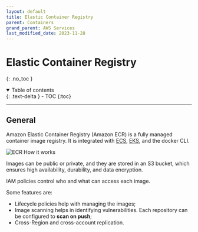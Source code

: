 ```yaml
---
layout: default
title: Elastic Container Registry
parent: Containers
grand_parent: AWS Services
last_modified_date: 2023-11-28
---
```


# Elastic Container Registry
{: .no_toc }

<details open markdown="block">
  <summary>
    Table of contents
  </summary>
  {: .text-delta }
- TOC
{:toc}
</details>

---

## General

Amazon Elastic Container Registry (Amazon ECR) is a fully managed container image registry. It is integrated with [ECS](./ecs.html), [EKS](./eks.html), and the docker CLI.

![ECR How it works](https://d1.awsstatic.com/legal/AmazonElasticContainerRegistry/Product-Page-Diagram_Amazon-ECR.2f9e7f26ef78f4dc6f058f7eeb07cf696f6951c1.png)

Images can be public or private, and they are stored in an S3 bucket, which ensures high availability, durability, and data encryption.

IAM policies control who and what can access each image.

Some features are:

- Lifecycle policies help with managing the images;
- Image scanning helps in identifying vulnerabilities. Each repository can be configured to **scan on push**;
- Cross-Region and cross-account replication.
